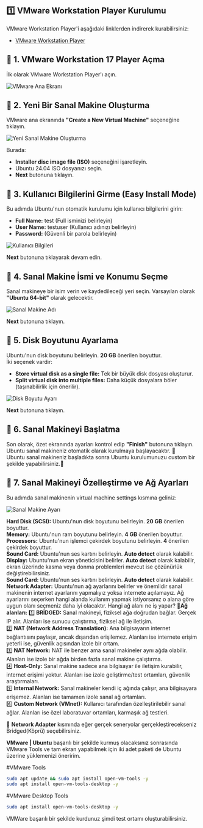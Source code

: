 ## 1️⃣ VMware Workstation Player Kurulumu
VMware Workstation Player'i aşağıdaki linklerden indirerek kurabilirsiniz:
- [VMware Workstation Player](https://www.vmware.com/products/workstation-player.html)

## 📌 **1. VMware Workstation 17 Player Açma**  
İlk olarak VMware Workstation Player'ı açın.

![VMware Ana Ekranı](images/vm-setup0.png)

## 📌 **2. Yeni Bir Sanal Makine Oluşturma**  
VMware ana ekranında **"Create a New Virtual Machine"** seçeneğine tıklayın.

![Yeni Sanal Makine Oluşturma](images/vm-setup1.png)

Burada:
- **Installer disc image file (ISO)** seçeneğini işaretleyin.
- Ubuntu 24.04 ISO dosyanızı seçin.
- **Next** butonuna tıklayın.

## 📌 **3. Kullanıcı Bilgilerini Girme (Easy Install Mode)**  
Bu adımda Ubuntu'nun otomatik kurulumu için kullanıcı bilgilerini girin:

- **Full Name:** test (Full isminizi belirleyin)  
- **User Name:** testuser (Kullanıcı adınızı belirleyin)  
- **Password:** (Güvenli bir parola belirleyin)  

![Kullanıcı Bilgileri](images/vm-setup2png)

**Next** butonuna tıklayarak devam edin.

## 📌 **4. Sanal Makine İsmi ve Konumu Seçme**  
Sanal makineye bir isim verin ve kaydedileceği yeri seçin. Varsayılan olarak **"Ubuntu 64-bit"** olarak gelecektir. 

![Sanal Makine Adı](images/vm-setup3.png)

**Next** butonuna tıklayın.

## 📌 **5. Disk Boyutunu Ayarlama**  
Ubuntu'nun disk boyutunu belirleyin. **20 GB** önerilen boyuttur.  
İki seçenek vardır:
- **Store virtual disk as a single file:** Tek bir büyük disk dosyası oluşturur.
- **Split virtual disk into multiple files:** Daha küçük dosyalara böler (taşınabilirlik için önerilir).

![Disk Boyutu Ayarı](images/vm-setup4.png)

**Next** butonuna tıklayın.

## 📌 **6. Sanal Makineyi Başlatma**  
Son olarak, özet ekranında ayarları kontrol edip **"Finish"** butonuna tıklayın.  
Ubuntu sanal makineniz otomatik olarak kurulmaya başlayacaktır. 🎉  
Ubuntu sanal makineniz başladıkta sonra Ubuntu kurulumunuzu custom bir şekilde yapabilirsiniz.🎉  

## 📌 **7. Sanal Makineyi Özelleştirme ve Ağ Ayarları** 
Bu adımda sanal makinenin virtual machine settings kısmına geliniz:

![Sanal Makine Ayarı](images/vm-setup5.png)

**Hard Disk (SCSI):** Ubuntu'nun disk boyutunu belirleyin. **20 GB** önerilen boyuttur.  
**Memory:** Ubuntu'nun ram boyutunu belirleyin. **4 GB** önerilen boyuttur.  
**Processors:** Ubuntu'nun işlemci çekirdek boyutunu belirleyin. **4** önerilen çekirdek boyuttur.  
**Sound Card:** Ubuntu'nun ses kartını belirleyin. **Auto detect** olarak kalabilir.  
**Display:** Ubuntu'nun ekran yöneticisini belirler. **Auto detect** olarak kalabilir, ekran üzerinde kasma veya donma problemleri mevcut ise çözünürlük değiştirebilirsiniz.  
**Sound Card:** Ubuntu'nun ses kartını belirleyin. **Auto detect** olarak kalabilir.  
**Network Adapter:** Ubuntu'nun ağ ayarlarını belirler ve önemlidir sanal makinenin internet ayarlarını yapmalıyız yoksa internete açılamayız. Ağ ayarlarını seçerken hangi alanda kullanım yapmak istiyorsanız o alana göre uygun olanı seçmeniz daha iyi olacaktır. Hangi ağ alanı ne iş yapar? 
📌**Ağ alanları:**
1️⃣ **BRİDGED:** Sanal makineyi, fiziksel ağa doğrudan bağlar. Gerçek IP alır. Alanları ise sunucu çalıştırma, fiziksel ağ ile iletişim.  
2️⃣ **NAT (Network Address Translation):** Ana bilgisayarın internet bağlantısını paylaşır, ancak dışarıdan erişilemez. Alanları ise internete erişim yeterli ise, güvenlik açısından izole bir ortam.  
3️⃣ **NAT Network:** NAT ile benzer ama sanal makineler aynı ağda olabilir. Alanları ise izole bir ağda birden fazla sanal makine çalıştırma.  
4️⃣ **Host-Only:** Sanal makine sadece ana bilgisayar ile iletişim kurabilir, internet erişimi yoktur. Alanları ise izole geliştirme/test ortamları, güvenlik araştırmaları.  
5️⃣ **Internal Network:** Sanal makineler kendi iç ağında çalışır, ana bilgisayara erişemez. Alanları ise tamamen izole sanal ağ ortamları.  
6️⃣ **Custom Network (VMnet):** Kullanıcı tarafından özelleştirilebilir sanal ağlar. Alanları ise özel laboratuvar ortamları, karmaşık ağ testleri.  

📌 **Network Adapter** kısmında eğer gerçek seneryolar gerçekleştirecekseniz Bridged(Köprü) seçebilirsiniz.

**VMware | Ubuntu** başarılı bir şekilde kurmuş olacaksınız sonrasında VMware Tools ve tam ekran yapabilmek için iki adet paketi de Ubuntu üzerine yüklemenizi öneririm. 

#VMware Tools
```bash
sudo apt update && sudo apt install open-vm-tools -y
sudo apt install open-vm-tools-desktop -y
```
#VMware Desktop Tools
```bash
sudo apt install open-vm-tools-desktop -y
```

VMWare başarılı bir şekilde kurdunuz şimdi test ortamı oluşturabilirsiniz.
